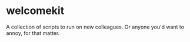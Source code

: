 # welcomekit
A collection of scripts to run on new colleagues. Or anyone you'd want to annoy, for that matter.
